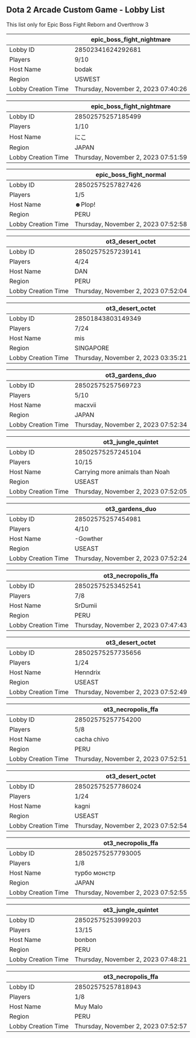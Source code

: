 ## Dota 2 Arcade Custom Game - Lobby List

This list only for Epic Boss Fight Reborn and Overthrow 3

|  | epic_boss_fight_nightmare |
| ------ | ------ |
| Lobby ID | 28502341624292681 |
| Players | 9/10 |
| Host Name | bodak |
| Region | USWEST |
| Lobby Creation Time | Thursday, November 2, 2023 07:40:26 |


|  | epic_boss_fight_nightmare |
| ------ | ------ |
| Lobby ID | 28502575257185499 |
| Players | 1/10 |
| Host Name | にこ |
| Region | JAPAN |
| Lobby Creation Time | Thursday, November 2, 2023 07:51:59 |


|  | epic_boss_fight_normal |
| ------ | ------ |
| Lobby ID | 28502575257827426 |
| Players | 1/5 |
| Host Name | ☻Plop! |
| Region | PERU |
| Lobby Creation Time | Thursday, November 2, 2023 07:52:58 |


|  | ot3_desert_octet |
| ------ | ------ |
| Lobby ID | 28502575257239141 |
| Players | 4/24 |
| Host Name | DAN |
| Region | PERU |
| Lobby Creation Time | Thursday, November 2, 2023 07:52:04 |


|  | ot3_desert_octet |
| ------ | ------ |
| Lobby ID | 28501843803149349 |
| Players | 7/24 |
| Host Name | mis |
| Region | SINGAPORE |
| Lobby Creation Time | Thursday, November 2, 2023 03:35:21 |


|  | ot3_gardens_duo |
| ------ | ------ |
| Lobby ID | 28502575257569723 |
| Players | 5/10 |
| Host Name | macxvii |
| Region | JAPAN |
| Lobby Creation Time | Thursday, November 2, 2023 07:52:34 |


|  | ot3_jungle_quintet |
| ------ | ------ |
| Lobby ID | 28502575257245104 |
| Players | 10/15 |
| Host Name | Carrying more animals than Noah |
| Region | USEAST |
| Lobby Creation Time | Thursday, November 2, 2023 07:52:05 |


|  | ot3_gardens_duo |
| ------ | ------ |
| Lobby ID | 28502575257454981 |
| Players | 4/10 |
| Host Name | -Gowther |
| Region | USEAST |
| Lobby Creation Time | Thursday, November 2, 2023 07:52:24 |


|  | ot3_necropolis_ffa |
| ------ | ------ |
| Lobby ID | 28502575253452541 |
| Players | 7/8 |
| Host Name | SrDumii |
| Region | PERU |
| Lobby Creation Time | Thursday, November 2, 2023 07:47:43 |


|  | ot3_desert_octet |
| ------ | ------ |
| Lobby ID | 28502575257735656 |
| Players | 1/24 |
| Host Name | Henndrix |
| Region | USEAST |
| Lobby Creation Time | Thursday, November 2, 2023 07:52:49 |


|  | ot3_necropolis_ffa |
| ------ | ------ |
| Lobby ID | 28502575257754200 |
| Players | 5/8 |
| Host Name | cacha chivo |
| Region | PERU |
| Lobby Creation Time | Thursday, November 2, 2023 07:52:51 |


|  | ot3_desert_octet |
| ------ | ------ |
| Lobby ID | 28502575257786024 |
| Players | 1/24 |
| Host Name | kagni |
| Region | USEAST |
| Lobby Creation Time | Thursday, November 2, 2023 07:52:54 |


|  | ot3_necropolis_ffa |
| ------ | ------ |
| Lobby ID | 28502575257793005 |
| Players | 1/8 |
| Host Name | турбо монстр |
| Region | JAPAN |
| Lobby Creation Time | Thursday, November 2, 2023 07:52:55 |


|  | ot3_jungle_quintet |
| ------ | ------ |
| Lobby ID | 28502575253999203 |
| Players | 13/15 |
| Host Name | bonbon |
| Region | PERU |
| Lobby Creation Time | Thursday, November 2, 2023 07:48:21 |


|  | ot3_necropolis_ffa |
| ------ | ------ |
| Lobby ID | 28502575257818943 |
| Players | 1/8 |
| Host Name | Muy Malo |
| Region | PERU |
| Lobby Creation Time | Thursday, November 2, 2023 07:52:57 |


